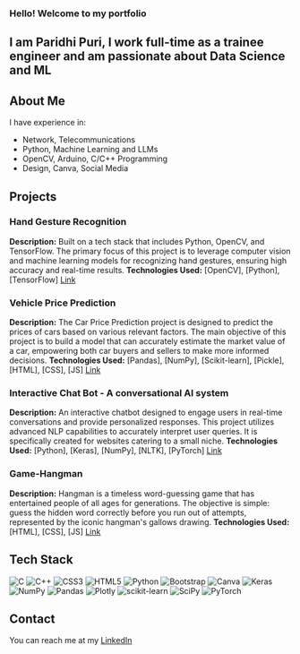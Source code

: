 ### Hello! Welcome to my portfolio

## I am Paridhi Puri, I work full-time as a trainee engineer and am passionate about Data Science and ML

## About Me
I have experience in:
- Network, Telecommunications
- Python, Machine Learning and LLMs
- OpenCV, Arduino, C/C++ Programming
- Design, Canva, Social Media

## Projects
### Hand Gesture Recognition
**Description:** Built on a tech stack that includes Python, OpenCV, and TensorFlow. The primary focus of this project is to leverage computer vision and machine learning models for recognizing hand gestures, ensuring high accuracy and real-time results.
**Technologies Used:** [OpenCV], [Python], [TensorFlow]
[Link](https://github.com/parridhi/hand-recognition)

### Vehicle Price Prediction
**Description:** The Car Price Prediction project is designed to predict the prices of cars based on various relevant factors. The main objective of this project is to build a model that can accurately estimate the market value of a car, empowering both car buyers and sellers to make more informed decisions.
**Technologies Used:** [Pandas], [NumPy], [Scikit-learn], [Pickle], [HTML], [CSS], [JS]
[Link](https://github.com/parridhi/Price-Prediction)

### Interactive Chat Bot - A conversational AI system
**Description:** An interactive chatbot designed to engage users in real-time conversations and provide personalized responses. This project utilizes advanced NLP capabilities to accurately interpret user queries. It is specifically created for websites catering to a small niche.
**Technologies Used:** [Python], [Keras], [NumPy], [NLTK], [PyTorch]
[Link](https://github.com/parridhi/Interactive-ChatBot)

### Game-Hangman
**Description:** Hangman is a timeless word-guessing game that has entertained people of all ages for generations. The objective is simple: guess the hidden word correctly before you run out of attempts, represented by the iconic hangman's gallows drawing.
**Technologies Used:** [HTML], [CSS], [JS]
[Link](https://github.com/parridhi/Game-Hangman)

## Tech Stack
![C](https://img.shields.io/badge/c-%2300599C.svg?style=flat&logo=c&logoColor=white) ![C++](https://img.shields.io/badge/c++-%2300599C.svg?style=flat&logo=c%2B%2B&logoColor=white) ![CSS3](https://img.shields.io/badge/css3-%231572B6.svg?style=flat&logo=css3&logoColor=white) ![HTML5](https://img.shields.io/badge/html5-%23E34F26.svg?style=flat&logo=html5&logoColor=white) ![Python](https://img.shields.io/badge/python-3670A0?style=flat&logo=python&logoColor=ffdd54) ![Bootstrap](https://img.shields.io/badge/bootstrap-%23563D7C.svg?style=flat&logo=bootstrap&logoColor=white) ![Canva](https://img.shields.io/badge/Canva-%2300C4CC.svg?style=flat&logo=Canva&logoColor=white) ![Keras](https://img.shields.io/badge/Keras-%23D00000.svg?style=flat&logo=Keras&logoColor=white) ![NumPy](https://img.shields.io/badge/numpy-%23013243.svg?style=flat&logo=numpy&logoColor=white) ![Pandas](https://img.shields.io/badge/pandas-%23150458.svg?style=flat&logo=pandas&logoColor=white) ![Plotly](https://img.shields.io/badge/Plotly-%233F4F75.svg?style=flat&logo=plotly&logoColor=white) ![scikit-learn](https://img.shields.io/badge/scikit--learn-%23F7931E.svg?style=flat&logo=scikit-learn&logoColor=white) ![SciPy](https://img.shields.io/badge/SciPy-%230C55A5.svg?style=flat&logo=scipy&logoColor=%white) ![PyTorch](https://img.shields.io/badge/PyTorch-%23EE4C2C.svg?style=flat&logo=PyTorch&logoColor=white)

## Contact
You can reach me at my [LinkedIn](https://www.linkedin.com/in/paridhipuri/)

